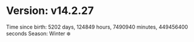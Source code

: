 # Version: v14.2.27
Time since birth: 5202 days, 124849 hours, 7490940 minutes, 449456400 seconds
Season: Winter ❄️
